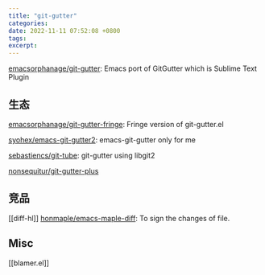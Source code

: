 ```yaml
---
title: "git-gutter"
categories: 
date: 2022-11-11 07:52:08 +0800
tags: 
excerpt: 
---
```



[emacsorphanage/git-gutter](https://github.com/emacsorphanage/git-gutter): Emacs port of GitGutter which is Sublime Text Plugin

## 生态

[emacsorphanage/git-gutter-fringe](https://github.com/emacsorphanage/git-gutter-fringe): Fringe version of git-gutter.el

[syohex/emacs-git-gutter2](https://github.com/syohex/emacs-git-gutter2): emacs-git-gutter only for me

[sebastiencs/git-tube](https://github.com/sebastiencs/git-tube): git-gutter using libgit2

[nonsequitur/git-gutter-plus](https://github.com/nonsequitur/git-gutter-plus)


## 竞品

[[diff-hl]]
[honmaple/emacs-maple-diff](https://github.com/honmaple/emacs-maple-diff): To sign the changes of file.

## Misc

[[blamer.el]]

